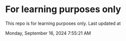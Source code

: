 # For learning purposes only
This repo is for learning purposes only.
Last updated at

Monday, September 16, 2024 7:55:21 AM


